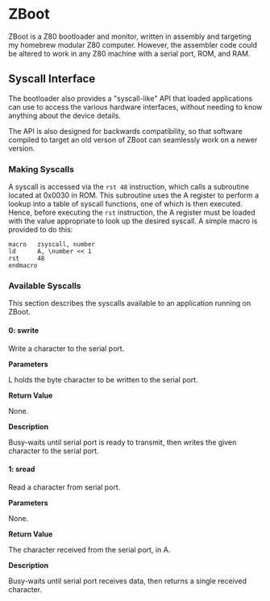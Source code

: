 # ZBoot

ZBoot is a Z80 bootloader and monitor, written in assembly and targeting my homebrew modular Z80 computer.
However, the assembler code could be altered to work in any Z80 machine with a serial port, ROM, and RAM.

## Syscall Interface

The bootloader also provides a "syscall-like" API that loaded applications can use to access the various hardware
interfaces, without needing to know anything about the device details.

The API is also designed for backwards compatibility, so that software compiled to target an old verson of ZBoot can
seamlessly work on a newer version.

### Making Syscalls

A syscall is accessed via the `rst 48` instruction, which calls a subroutine located at 0x0030 in ROM.
This subroutine uses the A register to perform a lookup into a table of syscall functions, one of which is then executed.
Hence, before executing the `rst` instruction, the A register must be loaded with the value appropriate to look up the desired syscall.
A simple macro is provided to do this:

```
macro   zsyscall, number
ld      A, \number << 1
rst     48
endmacro
```

### Available Syscalls

This section describes the syscalls available to an application running on ZBoot.

#### 0: swrite

Write a character to the serial port.

**Parameters**

L holds the byte character to be written to the serial port.

**Return Value**

None.

**Description**

Busy-waits until serial port is ready to transmit,
then writes the given character to the serial port.

#### 1: sread

Read a character from serial port.

**Parameters**

None.

**Return Value**

The character received from the serial port, in A.

**Description**

Busy-waits until serial port receives data,
then returns a single received character.
